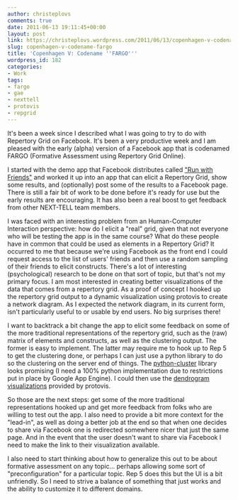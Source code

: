 ```yaml
---
author: christeplovs
comments: true
date: 2011-06-13 19:11:45+00:00
layout: post
link: https://christeplovs.wordpress.com/2011/06/13/copenhagen-v-codename-fargo/
slug: copenhagen-v-codename-fargo
title: 'Copenhagen V: Codename ''FARGO'''
wordpress_id: 182
categories:
- Work
tags:
- fargo
- gae
- nexttell
- protovis
- repgrid
---
```


It's been a week since I described what I was going to try to do with Repertory Grid on Facebook.  It's been a very productive week and I am pleased with the early (alpha) version of a Facebook app that is codenamed FARGO (Formative Assessment using Repertory Grid Online).

I started with the demo app that Facebook distributes called ["Run with Friends"](http://apps.facebook.com/runwithfriends/) and worked it up into an app that can elicit a Repertory Grid, show some results, and (optionally) post some of the results to a Facebook page.  There is still a fair bit of work to be done before it's ready for use but the early results are encouraging.  It has also been a real boost to get feedback from other NEXT-TELL team members.

I was faced with an interesting problem from an Human-Computer Interaction perspective:  how do I elicit a "real" grid, given that not everyone who will be testing the app is in the same course?  What do these people have in common that could be used as elements in a Repertory Grid?   It occurred to me that because we're using Facebook as the front end I could request access to the list of users' friends and then use a random sampling of their friends to elicit constructs.  There's a lot of interesting (psychological) research to be done on that sort of topic, but that's not my primary focus.  I am most interested in creating better visualizations of the data that comes from a repertory grid.  As a proof of concept I hooked up the repertory grid output to a dynamic visualization using protovis to create a network diagram.  As I expected the network diagram, in its current form, isn't particularly useful to or usable by end users.  No big surprises there!

I want to backtrack a bit change the app to elicit some feedback on some of the more traditional representations of the repertory grid, such as the (raw) matrix of elements and constructs, as well as the clustering output.  The former is easy to implement.  The latter may require me to hook up to Rep 5 to get the clustering done, or perhaps I can just use a python library to do so the clustering on the server end of things.  The [python-cluster](http://sourceforge.net/projects/python-cluster/) library looks promising (I need a 100% python implementation due to restrictions put in place by Google App Engine).  I could then use the [dendrogram visualizations](http://vis.stanford.edu/protovis/ex/dendrogram.html) provided by protovis.

So those are the next steps:  get some of the more traditional representations hooked up and get more feedback from folks who are willing to test out the app.  I also need to provide a bit more context for the "lead-in", as well as doing a better job at the end so that when one decides to share via Facebook one is redirected somewhere nicer that just the same page.  And in the event that the user doesn't want to share via Facebook I need to make the link to their visualization available.

I also need to start thinking about how to generalize this out to be about formative assessment on any topic... perhaps allowing some sort of "preconfiguration" for a particular topic.  Rep 5 does this but the UI is a bit unfriendly.  So I need to strive a balance of something that just works and the ability to customize it to different domains.
